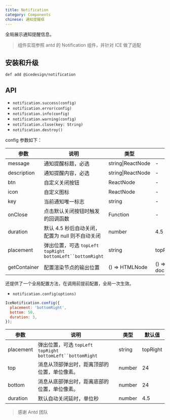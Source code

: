 ```yaml
---
title: Notification
category: Components
chinese: 通知提醒框
---
```


全局展示通知提醒信息。

> 组件实现参照 antd 的 Notification 组件，并针对 ICE 做了适配

## 安装和升级

```bash
def add @icedesign/notification
```

## API

- `notification.success(config)`
- `notification.error(config)`
- `notification.info(config)`
- `notification.warning(config)`
- `notification.close(key: String)`
- `notification.destroy()`

config 参数如下：

| 参数         | 说明                                                                                | 类型              | 默认值              |
| ------------ | ----------------------------------------------------------------------------------- | ----------------- | ------------------- |
| message      | 通知提醒标题，必选                                                                  | string\|ReactNode | -                   |
| description  | 通知提醒内容，必选                                                                  | string\|ReactNode | -                   |
| btn          | 自定义关闭按钮                                                                      | ReactNode         | -                   |
| icon         | 自定义图标                                                                          | ReactNode         | -                   |
| key          | 当前通知唯一标志                                                                    | string            | -                   |
| onClose      | 点击默认关闭按钮时触发的回调函数                                                    | Function          | -                   |
| duration     | 默认 4.5 秒后自动关闭，配置为 null 则不自动关闭                                     | number            | 4.5                 |
| placement    | 弹出位置，可选 `topLeft` `topRight` ` bottomLeft``bottomRight ` | string | topRight |
| getContainer | 配置渲染节点的输出位置                                                              | () => HTMLNode    | () => document.body |

还提供了一个全局配置方法，在调用前提前配置，全局一次生效。

- `notification.config(options)`

```jsx
IceNotification.config({
  placement: 'bottomRight',
  bottom: 50,
  duration: 3,
});
```

| 参数      | 说明                                                                                | 类型   | 默认值 |
| --------- | ----------------------------------------------------------------------------------- | ------ | ------ |
| placement | 弹出位置，可选 `topLeft` `topRight` ` bottomLeft``bottomRight ` | string | topRight |
| top       | 消息从顶部弹出时，距离顶部的位置，单位像素。                                        | number | 24     |
| bottom    | 消息从底部弹出时，距离底部的位置，单位像素。                                        | number | 24     |
| duration  | 默认自动关闭延时，单位秒                                                            | number | 4.5    |

> 感谢 Antd 团队
